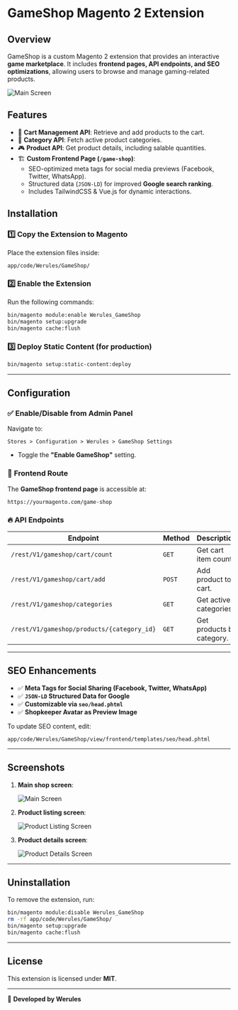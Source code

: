 # GameShop Magento 2 Extension

## Overview
GameShop is a custom Magento 2 extension that provides an interactive **game marketplace**. It includes **frontend pages, API endpoints, and SEO optimizations**, allowing users to browse and manage gaming-related products.

![Main Screen](https://raw.githubusercontent.com/blopa/magento-2-retro-game-shop-page/refs/heads/main/screenshots/gameshop-screenshot-1.png)

## Features
- 🛒 **Cart Management API**: Retrieve and add products to the cart.
- 📂 **Category API**: Fetch active product categories.
- 🎮 **Product API**: Get product details, including salable quantities.
- 🏗 **Custom Frontend Page (`/game-shop`)**:
   - SEO-optimized meta tags for social media previews (Facebook, Twitter, WhatsApp).
   - Structured data (`JSON-LD`) for improved **Google search ranking**.
   - Includes TailwindCSS & Vue.js for dynamic interactions.

## Installation

### 1️⃣ **Copy the Extension to Magento**
Place the extension files inside:
```
app/code/Werules/GameShop/
```

### 2️⃣ **Enable the Extension**
Run the following commands:
```sh
bin/magento module:enable Werules_GameShop
bin/magento setup:upgrade
bin/magento cache:flush
```

### 3️⃣ **Deploy Static Content (for production)**
```sh
bin/magento setup:static-content:deploy
```

---

## Configuration

### ✅ **Enable/Disable from Admin Panel**
Navigate to:
```
Stores > Configuration > Werules > GameShop Settings
```
- Toggle the **"Enable GameShop"** setting.

### 🔗 **Frontend Route**
The **GameShop frontend page** is accessible at:
```
https://yourmagento.com/game-shop
```

### 🔥 **API Endpoints**
| **Endpoint**                | **Method** | **Description**                |
|-----------------------------|-----------|--------------------------------|
| `/rest/V1/gameshop/cart/count` | `GET`     | Get cart item count.          |
| `/rest/V1/gameshop/cart/add`   | `POST`    | Add product to cart.          |
| `/rest/V1/gameshop/categories` | `GET`     | Get active categories.        |
| `/rest/V1/gameshop/products/{category_id}` | `GET` | Get products by category. |

---

## SEO Enhancements
- ✅ **Meta Tags for Social Sharing (Facebook, Twitter, WhatsApp)**
- ✅ **`JSON-LD` Structured Data for Google**
- ✅ **Customizable via `seo/head.phtml`**
- ✅ **Shopkeeper Avatar as Preview Image**

To update SEO content, edit:
```
app/code/Werules/GameShop/view/frontend/templates/seo/head.phtml
```
---

## Screenshots

1. **Main shop screen**:

   ![Main Screen](https://raw.githubusercontent.com/blopa/magento-2-retro-game-shop-page/refs/heads/main/screenshots/gameshop-screenshot-1.png)

2. **Product listing screen**:

   ![Product Listing Screen](https://raw.githubusercontent.com/blopa/magento-2-retro-game-shop-page/refs/heads/main/screenshots/gameshop-screenshot-2.png)

3. **Product details screen**:

   ![Product Details Screen](https://raw.githubusercontent.com/blopa/magento-2-retro-game-shop-page/refs/heads/main/screenshots/gameshop-screenshot-3.png)

---

## Uninstallation
To remove the extension, run:
```sh
bin/magento module:disable Werules_GameShop
rm -rf app/code/Werules/GameShop/
bin/magento setup:upgrade
bin/magento cache:flush
```

---

## License
This extension is licensed under **MIT**.

---

🚀 **Developed by Werules**

